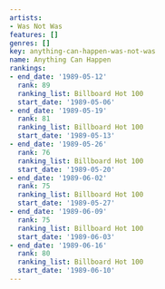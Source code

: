 ```yaml
---
artists:
- Was Not Was
features: []
genres: []
key: anything-can-happen-was-not-was
name: Anything Can Happen
rankings:
- end_date: '1989-05-12'
  rank: 89
  ranking_list: Billboard Hot 100
  start_date: '1989-05-06'
- end_date: '1989-05-19'
  rank: 81
  ranking_list: Billboard Hot 100
  start_date: '1989-05-13'
- end_date: '1989-05-26'
  rank: 76
  ranking_list: Billboard Hot 100
  start_date: '1989-05-20'
- end_date: '1989-06-02'
  rank: 75
  ranking_list: Billboard Hot 100
  start_date: '1989-05-27'
- end_date: '1989-06-09'
  rank: 75
  ranking_list: Billboard Hot 100
  start_date: '1989-06-03'
- end_date: '1989-06-16'
  rank: 80
  ranking_list: Billboard Hot 100
  start_date: '1989-06-10'
---
```


